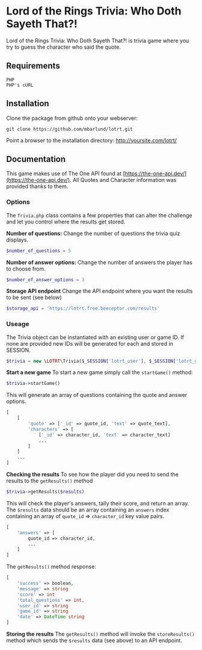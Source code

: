 # Lord of the Rings Trivia: Who Doth Sayeth That?!

Lord of the Rings Trivia: Who Doth Sayeth That?! is trivia game where you try to guess the character who said the quote.

## Requirements

```shell
PHP
PHP's cURL
```

## Installation

Clone the package from github onto your webserver:
```shell
git clone https://github.com/mbarlund/lotrt.git
```
Point a browser to the installation directory: http://yoursite.com/lotrt/

## Documentation

This game makes use of The One API found at [https://the-one-api.dev/](https://the-one-api.dev/). All Quotes and Character information was provided thanks to them.

### Options

The `Trivia.php` class contains a few properties that can alter the challenge and let you control where the results get stored.

**Number of questions:**
Change the number of questions the trivia quiz displays.
```php
$number_of_questions = 5
```
**Number of answer options:**
Change the number of answers the player has to choose from.
```php
$number_of_answer_options = 3
```
**Storage API endpoint**
Change the API endpoint where you want the results to be sent (see below)
```php
$storage_api = 'https://lotrt.free.beeceptor.com/results'
```
### Useage

The Trivia object can be instantiated with an existing user or game ID. If none are provided new IDs will be generated for each and stored in SESSION. 
```php
$trivia = new \LOTRT\Trivia($_SESSION['lotrt_user'], $_SESSION['lotrt_game'])
```

**Start a new game**
To start a new game simply call the `startGame()` method:
```php
$trivia->startGame()
```
This will generate an array of questions containing the quote and answer options.
```php
[
    [
        'quote' => ['_id' => quote_id, 'text' => quote_text],
        'characters' => [
            ['_id' => character_id, 'text' => character_text]
            ...
        ]
    ]
    ...
]
```

**Checking the results**
To see how the player did you need to send the results to the `getResults()` method
```php
$trivia->getResults($results)
```
This will check the player's answers, tally their score, and return an array.
The `$results` data should be an array containing an `answers` index containing an array of `quote_id` => `character_id` key value pairs.
```php
[
    'answers' => [
        quote_id => character_id,
        ...
    ]
]
```
The `getResults()` method response:
```php
[
    'success' => boolean,
    'message' => string
    'score' => int
    'total_questions' => int,
    'user_id' => string
    'game_id' => string
    'date' => DateTime string
]
```

**Storing the results**
The `getResults()` method will invoke the `storeResults()` method which sends the `$results` data (see above) to an API endpoint.